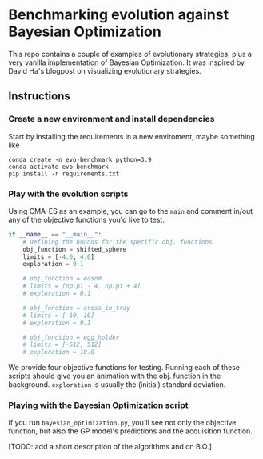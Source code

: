 # Benchmarking evolution against Bayesian Optimization

This repo contains a couple of examples of evolutionary strategies, plus a very vanilla implementation of Bayesian Optimization. It was inspired by David Ha's blogpost on visualizing evolutionary strategies.

## Instructions

### Create a new environment and install dependencies

Start by installing the requirements in a new enviroment, maybe something like

```
conda create -n evo-benchmark python=3.9
conda activate evo-benchmark
pip install -r requirements.txt
```

### Play with the evolution scripts

Using CMA-ES as an example, you can go to the `main` and comment in/out any of the objective functions you'd like to test.

```python
if __name__ == "__main__":
    # Defining the bounds for the specific obj. functions
    obj_function = shifted_sphere
    limits = [-4.0, 4.0]
    exploration = 0.1

    # obj_function = easom
    # limits = [np.pi - 4, np.pi + 4]
    # exploration = 0.1

    # obj_function = cross_in_tray
    # limits = [-10, 10]
    # exploration = 0.1

    # obj_function = egg_holder
    # limits = [-512, 512]
    # exploration = 10.0
```

We provide four objective functions for testing. Running each of these scripts should give you an animation with the obj. function in the background. `exploration` is usually the (initial) standard deviation.

### Playing with the Bayesian Optimization script

If you run `bayesian_optimization.py`, you'll see not only the objective function, but also the GP model's predictions and the acquisition function.

[TODO: add a short description of the algorithms and on B.O.]
